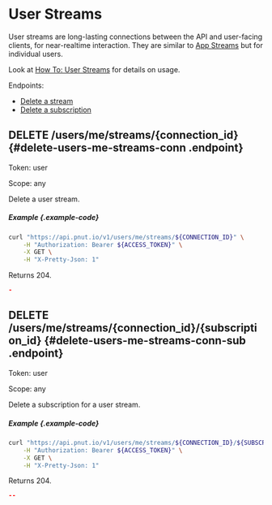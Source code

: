 # User Streams

User streams are long-lasting connections between the API and user-facing clients, for near-realtime interaction. They are similar to [App Streams](app-streams) but for individual users.

Look at [How To: User Streams](../how-to/user-streams) for details on usage.

Endpoints:

* [Delete a stream](#delete-users-me-streams-conn)
* [Delete a subscription](#delete-users-me-streams-conn-sub)


## <span class="method method-delete">DELETE</span> /users/me/streams/<span class="call-param">{connection_id}</span> {#delete-users-me-streams-conn .endpoint}

Token: <span class="endpoint-meta">user</span>

Scope: <span class="endpoint-meta">any</span>

Delete a user stream.

##### Example {.example-code}

```bash
curl "https://api.pnut.io/v1/users/me/streams/${CONNECTION_ID}" \
    -H "Authorization: Bearer ${ACCESS_TOKEN}" \
    -X GET \
    -H "X-Pretty-Json: 1"
```

Returns 204.

```json
-
```


## <span class="method method-delete">DELETE</span> /users/me/streams/<span class="call-param">{connection_id}</span>/<span class="call-param">{subscription_id}</span> {#delete-users-me-streams-conn-sub .endpoint}

Token: <span class="endpoint-meta">user</span>

Scope: <span class="endpoint-meta">any</span>

Delete a subscription for a user stream.

##### Example {.example-code}

```bash
curl "https://api.pnut.io/v1/users/me/streams/${CONNECTION_ID}/${SUBSCRIPTION_ID}" \
    -H "Authorization: Bearer ${ACCESS_TOKEN}" \
    -X GET \
    -H "X-Pretty-Json: 1"
```

Returns 204.

```json
--
```
